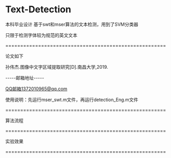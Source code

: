 # Text-Detection
本科毕业设计  基于swt和mser算法的文本检测，用到了SVM分类器  

只限于检测字体较为规范的英文文本

======================================================  

论文如下  

孙伟杰.图像中文字区域提取研究[D].南昌大学,2019.

-----邮箱地址-----

QQ邮箱1372010965@qq.com

使用说明：先运行mser_swt.m文件，再运行detection_Eng.m文件

======================================================

算法流程

======================================================

实验效果

======================================================
